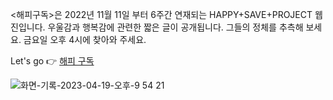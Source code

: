 <해피구독>은 2022년 11월 11일 부터 6주간 연재되는 HAPPY+SAVE+PROJECT 웹진입니다. 
우울감과 행복감에 관련한 짧은 글이 공개됩니다. 
그들의 정체를 추측해 보세요. 금요일 오후 4시에 찾아와 주세요.

Let's go 👉 [해피 구독](https://happywebzine.netlify.app/)

![화면-기록-2023-04-19-오후-9 54 21](https://user-images.githubusercontent.com/91522788/233081485-37a720b1-0e29-4b31-bd33-9b398f47ce47.gif)
